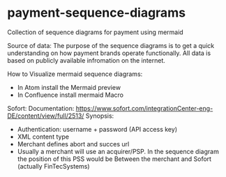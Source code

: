 # payment-sequence-diagrams
Collection of sequence diagrams for payment using mermaid

Source of data:
The purpose of the sequence diagrams is to get a quick understanding on how payment brands operate functionally. 
All data is based on publicly available infromation on the internet.

How to Visualize mermaid sequence diagrams:
- In Atom install the Mermaid preview
- In Confluence install mermaid Macro



Sofort:
Documentation: https://www.sofort.com/integrationCenter-eng-DE/content/view/full/2513/
Synopsis:
- Authentication: username + password (API access key)
- XML content type
- Merchant defines abort and succes url 
- Usually a merchant will use an acquirer/PSP. In the sequence diagram the position of this PSS would be Between the merchant and Sofort (actually FinTecSystems) 
